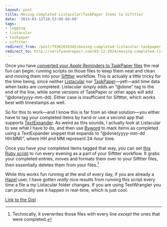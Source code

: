 ```yaml
---
layout: post 
title: Moving Completed Listacular/TaskPaper Items to Sifttter 
date: '2014-03-12T10:53:00-04:00' 
tags: 
- logging 
- listacular 
- taskpaper 
- sifttter 
redirect_from: /post/79362016345/moving-completed-listacular-taskpaper-items-to-sifttter/
redirect_to: http://verifyandrepair.com/03-12-2014/moving-completed-listacular-taskpaper-items-to-sifttter.html
---
```


Once you have [converted your Apple Reminders to TaskPaper files](http://craigeley.com/post/79279572795/convert-apple-reminders-to-taskpaper-style-text-files) the real fun can begin: running scripts on those files to keep them neat and clean and moving them into your [Sifttter](http://craigeley.com/post/72565974459/sifttter-an-ifttt-to-day-one-logger) workflow. This is actually a little tricky for the time being, since neither [Listacular](https://itunes.apple.com/us/app/listacular-for-dropbox-rapid/id624606571?mt=8) nor [TaskPaper](http://www.hogbaysoftware.com/products/taskpaper)—yet!—add time data when tasks are completed. Listacular simply adds an “@done” tag to the end of the line, while some versions of TaskPaper or other apps will add “@done(yyyy-mm-dd). Either case is insufficient for Sifttter, which works best with timestamps as well.

So for this to work—and I know this is far from an ideal solution—you either have to tag your completed items by hand or use a second app that supports [TextExpander](https://smilesoftware.com/TextExpander/touch/). As weird as this sounds, I actually look at Listacular to see what I have to do, and then use [Byword](http://bywordapp.com/) to mark items as completed using a TextExpander snippet that expands to “@done(yyyy-mm-dd HH:MM)”, where HH and MM represent 24-hour time.

Once you have your completed items tagged that way, you can set [this Ruby script](https://gist.github.com/craigeley/9494663) to run every evening as a part of your Sifttter workflow. It grabs your completed entries, moves and formats them over to your Sifttter files, then essentially deletes them from your files.[^14761233]

While this works fun running at the end of every day, if you are already a [Hazel](http://www.noodlesoft.com/hazel) user, I have gotten *really* nice results from running this script every time a file a my Listacular folder changes. If you are using TextWrangler you can practically see it happen in real-time, which is just cool.

[Link to the Gist](https://gist.github.com/craigeley/9494663)

[^14761233]: Technically, it overwrites those files with every line *except* the ones that were completed.
